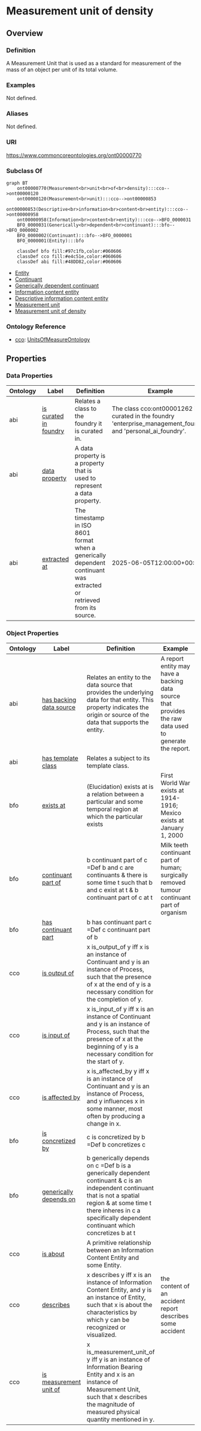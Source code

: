 # Measurement unit of density

## Overview

### Definition
A Measurement Unit that is used as a standard for measurement of the mass of an object per unit of its total volume.

### Examples
Not defined.

### Aliases
Not defined.

### URI
https://www.commoncoreontologies.org/ont00000770

### Subclass Of
```mermaid
graph BT
    ont00000770(Measurement<br>unit<br>of<br>density):::cco-->ont00000120
    ont00000120(Measurement<br>unit):::cco-->ont00000853
    ont00000853(Descriptive<br>information<br>content<br>entity):::cco-->ont00000958
    ont00000958(Information<br>content<br>entity):::cco-->BFO_0000031
    BFO_0000031(Generically<br>dependent<br>continuant):::bfo-->BFO_0000002
    BFO_0000002(Continuant):::bfo-->BFO_0000001
    BFO_0000001(Entity):::bfo
    
    classDef bfo fill:#97c1fb,color:#060606
    classDef cco fill:#e4c51e,color:#060606
    classDef abi fill:#48DD82,color:#060606
```

- [Entity](/docs/ontology/reference/full/Entity/Entity.md)
- [Continuant](/docs/ontology/reference/full/Entity/Continuant/Continuant.md)
- [Generically dependent continuant](/docs/ontology/reference/full/Entity/Continuant/Generically%20dependent%20continuant/Generically%20dependent%20continuant.md)
- [Information content entity](/docs/ontology/reference/full/Entity/Continuant/Generically%20dependent%20continuant/Information%20content%20entity/Information%20content%20entity.md)
- [Descriptive information content entity](/docs/ontology/reference/full/Entity/Continuant/Generically%20dependent%20continuant/Information%20content%20entity/Descriptive%20information%20content%20entity/Descriptive%20information%20content%20entity.md)
- [Measurement unit](/docs/ontology/reference/full/Entity/Continuant/Generically%20dependent%20continuant/Information%20content%20entity/Descriptive%20information%20content%20entity/Measurement%20unit/Measurement%20unit.md)
- [Measurement unit of density](/docs/ontology/reference/full/Entity/Continuant/Generically%20dependent%20continuant/Information%20content%20entity/Descriptive%20information%20content%20entity/Measurement%20unit/Measurement%20unit%20of%20density/Measurement%20unit%20of%20density.md)


### Ontology Reference
- [cco](https://www.commoncoreontologies.org/): [UnitsOfMeasureOntology](https://www.commoncoreontologies.org/UnitsOfMeasureOntology)

## Properties
### Data Properties
| Ontology | Label | Definition | Example | Domain | Range |
|----------|-------|------------|---------|--------|-------|
| abi | [is curated in foundry](http://ontology.naas.ai/abi/is_curated_in_foundry) | Relates a class to the foundry it is curated in. | The class cco:ont00001262 is curated in the foundry 'enterprise_management_foundry' and 'personal_ai_foundry'. | [entity](/docs/ontology/reference/full/Entity/Entity.md) | [string](http://www.w3.org/2001/XMLSchema#string) |
| abi | [data property](http://ontology.naas.ai/abi/template/dataProperty) | A data property is a property that is used to represent a data property. |  | [entity](/docs/ontology/reference/full/Entity/Entity.md) | [string](http://www.w3.org/2001/XMLSchema#string) |
| abi | [extracted at](http://ontology.naas.ai/abi/extracted_at) | The timestamp in ISO 8601 format when a generically dependent continuant was extracted or retrieved from its source. | 2025-06-05T12:00:00+00:00 | [generically dependent continuant](/docs/ontology/reference/full/Entity/Continuant/Generically%20dependent%20continuant/Generically%20dependent%20continuant.md) | [dateTime](http://www.w3.org/2001/XMLSchema#dateTime) |

### Object Properties
| Ontology | Label | Definition | Example | Domain | Range | Inverse Of |
|----------|-------|------------|---------|--------|-------|------------|
| abi | [has backing data source](http://ontology.naas.ai/abi/hasBackingDataSource) | Relates an entity to the data source that provides the underlying data for that entity. This property indicates the origin or source of the data that supports the entity. | A report entity may have a backing data source that provides the raw data used to generate the report. | [entity](/docs/ontology/reference/full/Entity/Entity.md) | [Data Source](/docs/ontology/reference/full/Entity/Continuant/Generically%20dependent%20continuant/Data%20source/Data%20source.md) | []() |
| abi | [has template class](http://ontology.naas.ai/abi/template/hasTemplateClass) | Relates a subject to its template class. |  | [entity](/docs/ontology/reference/full/Entity/Entity.md) | [Template Class](/docs/ontology/reference/full/Entity/Continuant/Generically%20dependent%20continuant/Template%20class/Template%20class.md) | []() |
| bfo | [exists at](http://purl.obolibrary.org/obo/BFO_0000108) | (Elucidation) exists at is a relation between a particular and some temporal region at which the particular exists | First World War exists at 1914-1916; Mexico exists at January 1, 2000 | [entity](/docs/ontology/reference/full/Entity/Entity.md) | [temporal region](/docs/ontology/reference/full/Entity/Occurrent/Temporal%20region/Temporal%20region.md) | []() |
| bfo | [continuant part of](http://purl.obolibrary.org/obo/BFO_0000176) | b continuant part of c =Def b and c are continuants & there is some time t such that b and c exist at t & b continuant part of c at t | Milk teeth continuant part of human; surgically removed tumour continuant part of organism | [continuant](/docs/ontology/reference/full/Entity/Continuant/Continuant.md) | [continuant](/docs/ontology/reference/full/Entity/Continuant/Continuant.md) | [has continuant part](http://purl.obolibrary.org/obo/BFO_0000178) |
| bfo | [has continuant part](http://purl.obolibrary.org/obo/BFO_0000178) | b has continuant part c =Def c continuant part of b |  | [continuant](/docs/ontology/reference/full/Entity/Continuant/Continuant.md) | [continuant](/docs/ontology/reference/full/Entity/Continuant/Continuant.md) | []() |
| cco | [is output of](https://www.commoncoreontologies.org/ont00001816) | x is_output_of y iff x is an instance of Continuant and y is an instance of Process, such that the presence of x at the end of y is a necessary condition for the completion of y. |  | [continuant](/docs/ontology/reference/full/Entity/Continuant/Continuant.md) | [process](/docs/ontology/reference/full/Entity/Occurrent/Process/Process.md) | [has output](https://www.commoncoreontologies.org/ont00001986) |
| cco | [is input of](https://www.commoncoreontologies.org/ont00001841) | x is_input_of y iff x is an instance of Continuant and y is an instance of Process, such that the presence of x at the beginning of y is a necessary condition for the start of y. |  | [continuant](/docs/ontology/reference/full/Entity/Continuant/Continuant.md) | [process](/docs/ontology/reference/full/Entity/Occurrent/Process/Process.md) | [has input](https://www.commoncoreontologies.org/ont00001921) |
| cco | [is affected by](https://www.commoncoreontologies.org/ont00001886) | x is_affected_by y iff x is an instance of Continuant and y is an instance of Process, and y influences x in some manner, most often by producing a change in x. |  | [continuant](/docs/ontology/reference/full/Entity/Continuant/Continuant.md) | [process](/docs/ontology/reference/full/Entity/Occurrent/Process/Process.md) | []() |
| bfo | [is concretized by](http://purl.obolibrary.org/obo/BFO_0000058) | c is concretized by b =Def b concretizes c |  | [generically dependent continuant](/docs/ontology/reference/full/Entity/Continuant/Generically%20dependent%20continuant/Generically%20dependent%20continuant.md) | [{'or': ['http://purl.obolibrary.org/obo/BFO_0000015', 'http://purl.obolibrary.org/obo/BFO_0000020']}](/docs/ontology/reference/full/%7B%27or%27%3A%20%5B%27http%3A//purl.obolibrary.org/obo/BFO_0000015%27%2C%20%27http%3A//purl.obolibrary.org/obo/BFO_0000020%27%5D%7D/%7B%27or%27%3A%20%5B%27http%3A//purl.obolibrary.org/obo/bfo_0000015%27%2C%20%27http%3A//purl.obolibrary.org/obo/bfo_0000020%27%5D%7D.md) | [concretizes](http://purl.obolibrary.org/obo/BFO_0000059) |
| bfo | [generically depends on](http://purl.obolibrary.org/obo/BFO_0000084) | b generically depends on c =Def b is a generically dependent continuant & c is an independent continuant that is not a spatial region & at some time t there inheres in c a specifically dependent continuant which concretizes b at t |  | [generically dependent continuant](/docs/ontology/reference/full/Entity/Continuant/Generically%20dependent%20continuant/Generically%20dependent%20continuant.md) | [{'and': ['http://purl.obolibrary.org/obo/BFO_0000004', {'not': ['http://purl.obolibrary.org/obo/BFO_0000006']}]}](/docs/ontology/reference/full/%7B%27and%27%3A%20%5B%27http%3A//purl.obolibrary.org/obo/BFO_0000004%27%2C%20%7B%27not%27%3A%20%5B%27http%3A//purl.obolibrary.org/obo/BFO_0000006%27%5D%7D%5D%7D/%7B%27and%27%3A%20%5B%27http%3A//purl.obolibrary.org/obo/bfo_0000004%27%2C%20%7B%27not%27%3A%20%5B%27http%3A//purl.obolibrary.org/obo/bfo_0000006%27%5D%7D%5D%7D.md) | [is carrier of](http://purl.obolibrary.org/obo/BFO_0000101) |
| cco | [is about](https://www.commoncoreontologies.org/ont00001808) | A primitive relationship between an Information Content Entity and some Entity. |  | [Information Content Entity](/docs/ontology/reference/full/Entity/Continuant/Generically%20dependent%20continuant/Information%20content%20entity/Information%20content%20entity.md) | [entity](/docs/ontology/reference/full/Entity/Entity.md) | []() |
| cco | [describes](https://www.commoncoreontologies.org/ont00001982) | x describes y iff x is an instance of Information Content Entity, and y is an instance of Entity, such that x is about the characteristics by which y can be recognized or visualized. | the content of an accident report describes some accident | [Descriptive Information Content Entity](/docs/ontology/reference/full/Entity/Continuant/Generically%20dependent%20continuant/Information%20content%20entity/Descriptive%20information%20content%20entity/Descriptive%20information%20content%20entity.md) | [None](/docs/ontology/reference/full/Entity/Continuant/Independent%20continuant/Material%20entity/Object/Information%20bearing%20entity/None.md) | []() |
| cco | [is measurement unit of](https://www.commoncoreontologies.org/ont00001961) | x is_measurement_unit_of y iff y is an instance of Information Bearing Entity and x is an instance of Measurement Unit, such that x describes the magnitude of measured physical quantity mentioned in y. |  | [Measurement Unit](/docs/ontology/reference/full/Entity/Continuant/Generically%20dependent%20continuant/Information%20content%20entity/Descriptive%20information%20content%20entity/Measurement%20unit/Measurement%20unit.md) | [Information Bearing Entity](/docs/ontology/reference/full/Entity/Continuant/Independent%20continuant/Material%20entity/Object/Information%20bearing%20entity/Information%20bearing%20entity.md) | []() |

